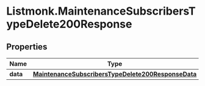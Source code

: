 # Listmonk.MaintenanceSubscribersTypeDelete200Response

## Properties

Name | Type | Description | Notes
------------ | ------------- | ------------- | -------------
**data** | [**MaintenanceSubscribersTypeDelete200ResponseData**](MaintenanceSubscribersTypeDelete200ResponseData.md) |  | [optional] 


